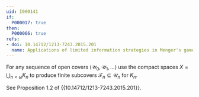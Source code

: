 ```yaml
---
uid: I000141
if:
  P000017: true
then:
  P000066: true
refs:
- doi: 10.14712/1213-7243.2015.201
  name: Applications of limited information strategies in Menger's game
---
```


For any sequence of open covers $\langle \mathcal U_0, \mathcal U_1,\dots\rangle$ use the compact spaces $X=\bigcup_{n<\omega} K_n$ to produce finite subcovers $\mathcal F_n \subseteq \mathcal U_n$ for $K_n$.

See Proposition 1.2 of {{10.14712/1213-7243.2015.201}}.
